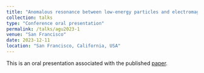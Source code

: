 ```yaml
---
title: "Anomalous resonance between low-energy particles and electromagnetic plasma waves"
collection: talks
type: "Conference oral presentation"
permalink: /talks/agu2023-1
venue: "San Francisco"
date: 2023-12-11
location: "San Francisco, California, USA"
---
```

This is an oral presentation associated with the published [paper](https://www.nature.com/articles/s42005-022-01083-y).

